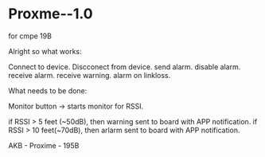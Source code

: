 Proxme--1.0
===========

for cmpe 19B

Alright so what works:

Connect to device.
Discconect from device.
send alarm.
disable alarm.
receive alarm.
receive warning.
alarm on linkloss.


What needs to be done:

Monitor button -> starts monitor for RSSI.

if RSSI > 5 feet (~50dB), then warning sent to board with APP notification.
if RSSI > 10 feet(~70dB), then arlarm sent to board with APP notification.



AKB - Proxime - 195B
